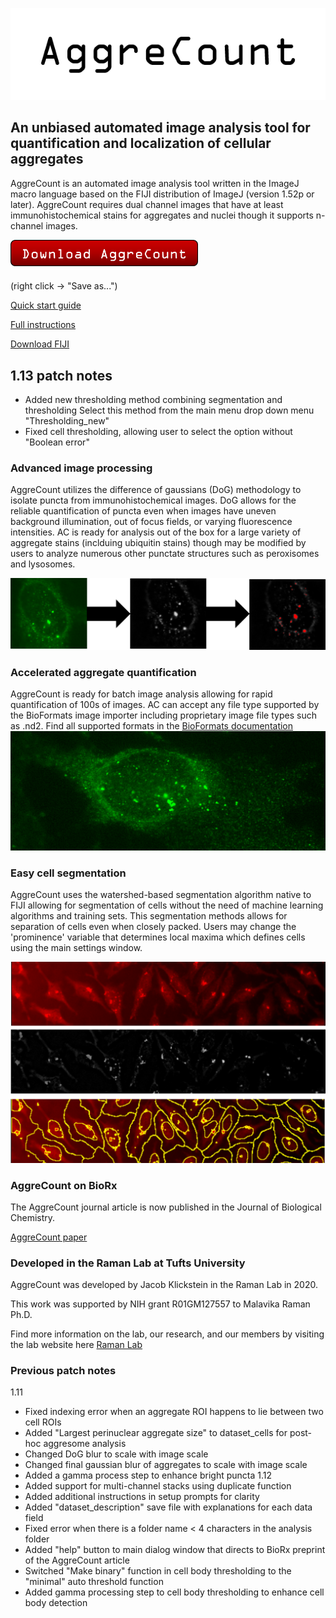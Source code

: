 ![aggrecount logo](https://github.com/AggreCount/aggrecount.github.io/blob/master/AC_logo1.png?raw=true)

## An unbiased automated image analysis tool for quantification and localization of cellular aggregates

AggreCount is an automated image analysis tool written in the ImageJ macro language based on the FIJI distribution of ImageJ (version 1.52p or later).
AggreCount requires dual channel images that have at least immunohistochemical stains for aggregates and nuclei though it supports n-channel images.

<a href="https://github.com/AggreCount/AggreCount/raw/036048df7b131d118d80022108b8a7ebada3b809/AggreCount_download/AggreCount%20v1_13.ijm"><img src="https://github.com/AggreCount/aggrecount.github.io/blob/master/Picture1.png?raw=true" width="300"></a>

(right click -> "Save as...")

[Quick start guide](https://github.com/AggreCount/AggreCount/raw/036048df7b131d118d80022108b8a7ebada3b809/AggreCount_download/documentation/Quick%20start%20guide.txt)

[Full instructions](https://github.com/AggreCount/AggreCount/raw/036048df7b131d118d80022108b8a7ebada3b809/AggreCount_download/documentation/AggreCount%20Instructions.txt)

[Download FIJI](https://imagej.net/Fiji/Downloads)

## 1.13 patch notes
- Added new thresholding method combining segmentation and thresholding
    Select this method from the main menu drop down menu "Thresholding_new"
- Fixed cell thresholding, allowing user to select the option without "Boolean error"


### Advanced image processing
AggreCount utilizes the difference of gaussians (DoG) methodology to isolate puncta from immunohistochemical images. DoG allows for the reliable quantification of puncta even
when images have uneven background illumination, out of focus fields, or varying fluorescence intensities. AC is ready for analysis out of the box for a large variety of 
aggregate stains (inclduing ubiquitin stains) though may be modified by users to analyze numerous other punctate structures such as peroxisomes and lysosomes. 

![Image](https://github.com/AggreCount/aggrecount.github.io/blob/master/processing%20imageac.png?raw=true)

### Accelerated aggregate quantification
AggreCount is ready for batch image analysis allowing for rapid quantification of 100s of images. AC can accept any file type supported by the BioFormats image importer including proprietary image file types such as .nd2. Find all supported formats in the [BioFormats documentation](https://docs.openmicroscopy.org/bio-formats/6.5.1/supported-formats.html)
![Image](https://github.com/AggreCount/aggrecount.github.io/blob/master/aggrecell.png?raw=true)

### Easy cell segmentation
AggreCount uses the watershed-based segmentation algorithm native to FIJI allowing for segmentation of cells without the need of machine learning algorithms
and training sets. This segmentation methods allows for separation of cells even when closely packed. Users may change the 'prominence' variable that determines local maxima which defines cells using the main settings window.

![Image](https://github.com/AggreCount/aggrecount.github.io/blob/master/segmentation.png?raw=true)


### AggreCount on BioRx
The AggreCount journal article is now published in the Journal of Biological Chemistry. 

[AggreCount paper](https://doi.org/10.1074/jbc.RA120.015398)

### Developed in the Raman Lab at Tufts University
AggreCount was developed by Jacob Klickstein in the Raman Lab in 2020. 

This work was supported by NIH grant R01GM127557 to Malavika Raman Ph.D.

Find more information on the lab, our research, and our members by visiting the lab website here
[Raman Lab](https://www.raman-lab.org/)

### Previous patch notes
1.11
- Fixed indexing error when an aggregate ROI happens to lie between two cell ROIs
- Added "Largest perinuclear aggregate size" to dataset_cells for post-hoc aggresome analysis
- Changed DoG blur to scale with image scale
- Changed final gaussian blur of aggregates to scale with image scale
- Added a gamma process step to enhance bright puncta
1.12 
- Added support for multi-channel stacks using duplicate function
- Added additional instructions in setup prompts for clarity
- Added "dataset_description" save file with explanations for each data field
- Fixed error when there is a folder name < 4 characters in the analysis folder
- Added "help" button to main dialog window that directs to BioRx preprint of the AggreCount article
- Switched "Make binary" function in cell body thresholding to the "minimal" auto threshold function
- Added gamma processing step to cell body thresholding to enhance cell body detection
